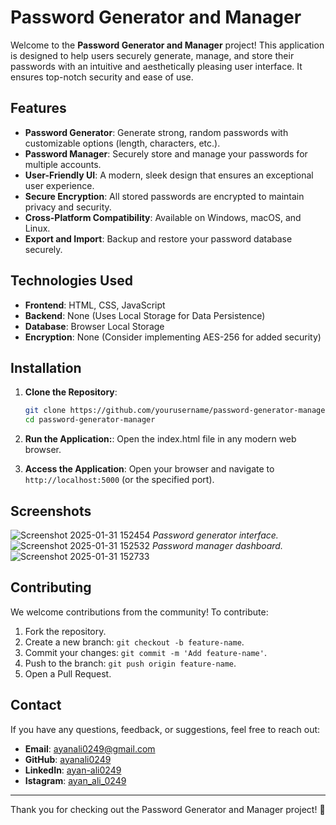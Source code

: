 # Password Generator and Manager

Welcome to the **Password Generator and Manager** project! This application is designed to help users securely generate, manage, and store their passwords with an intuitive and aesthetically pleasing user interface. It ensures top-notch security and ease of use.

## Features

- **Password Generator**: Generate strong, random passwords with customizable options (length, characters, etc.).
- **Password Manager**: Securely store and manage your passwords for multiple accounts.
- **User-Friendly UI**: A modern, sleek design that ensures an exceptional user experience.
- **Secure Encryption**: All stored passwords are encrypted to maintain privacy and security.
- **Cross-Platform Compatibility**: Available on Windows, macOS, and Linux.
- **Export and Import**: Backup and restore your password database securely.

## Technologies Used

- **Frontend**: HTML, CSS, JavaScript
- **Backend**: None (Uses Local Storage for Data Persistence)
- **Database**: Browser Local Storage
- **Encryption**: None (Consider implementing AES-256 for added security)

## Installation

1. **Clone the Repository**:
    ```bash
    git clone https://github.com/yourusername/password-generator-manager.git
    cd password-generator-manager
    ```

2. **Run the Application:**:
   Open the index.html file in any modern web browser.

3. **Access the Application**:
    Open your browser and navigate to `http://localhost:5000` (or the specified port).

## Screenshots
![Screenshot 2025-01-31 152454](https://github.com/user-attachments/assets/f146bed3-8063-4631-9f22-ce03e94341a4)
*Password generator interface.*
![Screenshot 2025-01-31 152532](https://github.com/user-attachments/assets/9979c812-f181-4037-9d7c-2773c9eb76cd)
*Password manager dashboard.*
![Screenshot 2025-01-31 152733](https://github.com/user-attachments/assets/61937332-3fee-4bf5-a7ad-844703a20229)

## Contributing

We welcome contributions from the community! To contribute:

1. Fork the repository.
2. Create a new branch: `git checkout -b feature-name`.
3. Commit your changes: `git commit -m 'Add feature-name'`.
4. Push to the branch: `git push origin feature-name`.
5. Open a Pull Request.

## Contact

If you have any questions, feedback, or suggestions, feel free to reach out:

- **Email**: ayanali0249@gmail.com
- **GitHub**: [ayanali0249](https://github.com/ayanali0249)  
- **LinkedIn**: [ayan-ali0249](https://www.linkedin.com/in/ayan-ali0249)
- **Istagram**: [ayan_ali_0249](https://www.instagram.com/ayan_ali_0249)
---

Thank you for checking out the Password Generator and Manager project! 🚀


